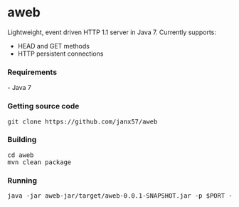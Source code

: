aweb
====

Lightweight, event driven HTTP 1.1 server in Java 7.
Currently supports:
- HEAD and GET methods
- HTTP persistent connections

<h3>Requirements</h3>
- Java 7

<h3>Getting source code</h3>
<pre>git clone https://github.com/janx57/aweb</pre>

<h3>Building</h3>
<pre>cd aweb
mvn clean package</pre>

<h3>Running</h3>
<pre>java -jar aweb-jar/target/aweb-0.0.1-SNAPSHOT.jar -p $PORT -d $SITE_PATH</pre>
<pre></pre>


